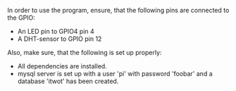 In order to use the program, ensure, that the following pins are connected to the GPIO:

- An LED pin to GPIO4 pin 4
- A DHT-sensor to GPIO pin 12

Also, make sure, that the following is set up properly:
- All dependencies are installed.
- mysql server is set up with a user 'pi' with password 'foobar' and a database 'itwot' has been created.